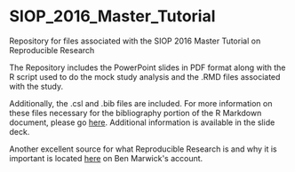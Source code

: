 # SIOP_2016_Master_Tutorial
Repository for files associated with the SIOP 2016 Master Tutorial on Reproducible Research

The Repository includes the PowerPoint slides in PDF format along with the R script used to do the mock study analysis and the .RMD files associated with the study. 

Additionally, the .csl and .bib files are included. For more information on these files necessary for the bibliography portion of the R Markdown document, please go [here](http://rmarkdown.rstudio.com/authoring_bibliographies_and_citations.html). Additional information is available in the slide deck.

Another excellent source for what Reproducible Research is and why it is important is located [here](https://github.com/benmarwick/CSSS-Primer-Reproducible-Research/blob/master/CSSS_WI14_Reproducibility.md) on Ben Marwick's account. 
